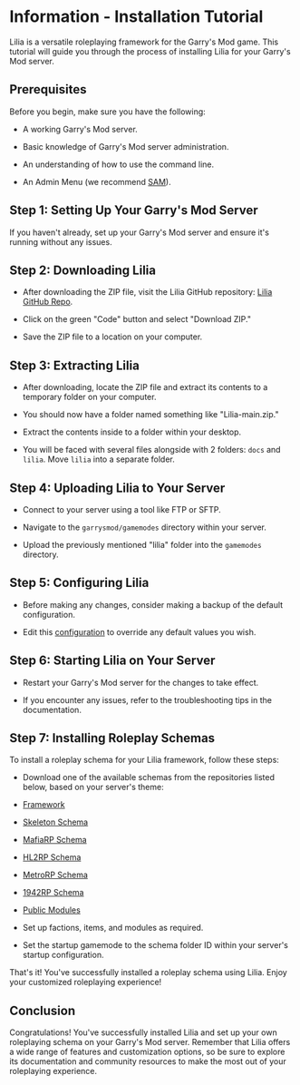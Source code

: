 # Information - Installation Tutorial

Lilia is a versatile roleplaying framework for the Garry's Mod game. This tutorial will guide you through the process of installing Lilia for your Garry's Mod server.

## Prerequisites

Before you begin, make sure you have the following:

- A working Garry's Mod server.

- Basic knowledge of Garry's Mod server administration.

- An understanding of how to use the command line.

- An Admin Menu (we recommend [SAM](https://www.gmodstore.com/market/view/sam)).

## Step 1: Setting Up Your Garry's Mod Server

If you haven't already, set up your Garry's Mod server and ensure it's running without any issues.

## Step 2: Downloading Lilia

- After downloading the ZIP file, visit the Lilia GitHub repository: [Lilia GitHub Repo](https://github.com/LiliaFramework/Lilia).

- Click on the green "Code" button and select "Download ZIP."

- Save the ZIP file to a location on your computer.

## Step 3: Extracting Lilia

- After downloading, locate the ZIP file and extract its contents to a temporary folder on your computer.

- You should now have a folder named something like "Lilia-main.zip."

- Extract the contents inside to a folder within your desktop.

- You will be faced with several files alongside with 2 folders: `docs` and `lilia`. Move `lilia` into a separate folder.

## Step 4: Uploading Lilia to Your Server

- Connect to your server using a tool like FTP or SFTP.

- Navigate to the `garrysmod/gamemodes` directory within your server.

- Upload the previously mentioned "lilia" folder into the `gamemodes` directory.

## Step 5: Configuring Lilia

- Before making any changes, consider making a backup of the default configuration.

- Edit this [configuration](https://github.com/LiliaFramework/Skeleton/blob/main/skeleton/schema/config/shared.lua) to override any default values you wish.

## Step 6: Starting Lilia on Your Server

- Restart your Garry's Mod server for the changes to take effect.

- If you encounter any issues, refer to the troubleshooting tips in the documentation.

## Step 7: Installing Roleplay Schemas

To install a roleplay schema for your Lilia framework, follow these steps:

- Download one of the available schemas from the repositories listed below, based on your server's theme:

- [Framework](https://github.com/LiliaFramework/Lilia)

- [Skeleton Schema](https://github.com/LiliaFramework/Skeleton)

- [MafiaRP Schema](https://github.com/LiliaFramework/MafiaRP)

- [HL2RP Schema](https://github.com/LiliaFramework/HL2RP)

- [MetroRP Schema](https://github.com/LiliaFramework/MetroRP)

- [1942RP Schema](https://github.com/LiliaFramework/1942RP)

- [Public Modules](https://github.com/LiliaFramework/Modules)

- Set up factions, items, and modules as required.

- Set the startup gamemode to the schema folder ID within your server's startup configuration.

That's it! You've successfully installed a roleplay schema using Lilia. Enjoy your customized roleplaying experience!

## Conclusion

Congratulations! You've successfully installed Lilia and set up your own roleplaying schema on your Garry's Mod server. Remember that Lilia offers a wide range of features and customization options, so be sure to explore its documentation and community resources to make the most out of your roleplaying experience.
